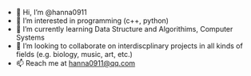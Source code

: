 - 👋 Hi, I’m @hanna0911
- 👀 I’m interested in programming (c++, python)
- 🌱 I’m currently learning Data Structure and Algorithims, Computer Systems
- 💞️ I’m looking to collaborate on interdiscplinary projects in all kinds of fields (e.g. biology, music, art, etc.)
- 📫 Reach me at hanna0911@qq.com

<!---
hanna0911/hanna0911 is a ✨ special ✨ repository because its `README.md` (this file) appears on your GitHub profile.
You can click the Preview link to take a look at your changes.
--->
